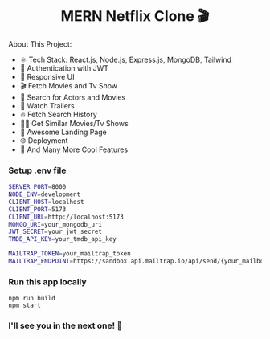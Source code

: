 <h1 align="center">MERN Netflix Clone 🎬</h1>

About This Project:

- ⚛️ Tech Stack: React.js, Node.js, Express.js, MongoDB, Tailwind
- 🔐 Authentication with JWT
- 📱 Responsive UI
- 🎬 Fetch Movies and Tv Show
- 🔎 Search for Actors and Movies
- 🎥 Watch Trailers
- 🔥 Fetch Search History
- 🐱‍👤 Get Similar Movies/Tv Shows
- 💙 Awesome Landing Page
- 🌐 Deployment
- 🚀 And Many More Cool Features

### Setup .env file

```bash
SERVER_PORT=8000
NODE_ENV=development
CLIENT_HOST=localhost
CLIENT_PORT=5173
CLIENT_URL=http://localhost:5173
MONGO_URI=your_mongodb_uri
JWT_SECRET=your_jwt_secret
TMDB_API_KEY=your_tmdb_api_key

MAILTRAP_TOKEN=your_mailtrap_token
MAILTRAP_ENDPOINT=https://sandbox.api.mailtrap.io/api/send/{your_mailbox_id}
```

### Run this app locally

```shell
npm run build
npm start
```

### I'll see you in the next one! 🚀
